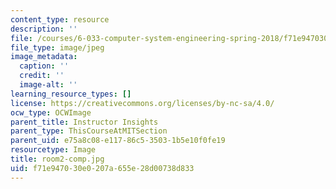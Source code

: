 ```yaml
---
content_type: resource
description: ''
file: /courses/6-033-computer-system-engineering-spring-2018/f71e947030e0207a655e28d00738d833_room2-comp.jpg
file_type: image/jpeg
image_metadata:
  caption: ''
  credit: ''
  image-alt: ''
learning_resource_types: []
license: https://creativecommons.org/licenses/by-nc-sa/4.0/
ocw_type: OCWImage
parent_title: Instructor Insights
parent_type: ThisCourseAtMITSection
parent_uid: e75a8c08-e117-86c5-3503-1b5e10f0fe19
resourcetype: Image
title: room2-comp.jpg
uid: f71e9470-30e0-207a-655e-28d00738d833
---
```

